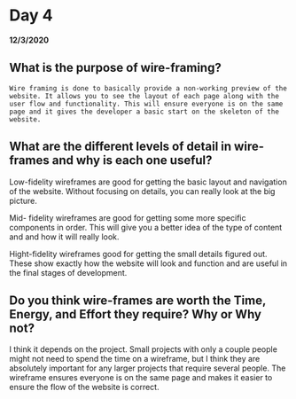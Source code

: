 # Day 4
__12/3/2020__

## What is the purpose of wire-framing?
    Wire framing is done to basically provide a non-working preview of the website. It allows you to see the layout of each page along with the user flow and functionality. This will ensure everyone is on the same page and it gives the developer a basic start on the skeleton of the website.

## What are the different levels of detail in wire-frames and why is each one useful?

Low-fidelity wireframes are good for getting the basic layout and navigation of the website. Without focusing on details, you can really look at the big picture.

Mid- fidelity wireframes are good for getting some more specific components in order. This will give you a better idea of the type of content and and how it will really look.

Hight-fidelity wireframes good for getting the small details figured out. These show exactly how the website will look and function and are useful in the final stages of development.

## Do you think wire-frames are worth the Time, Energy, and Effort they require? Why or Why not?

I think it depends on the project. Small projects with only a couple people might not need to spend the time on a wireframe, but I think they are absolutely important for any larger projects that require several people. The wireframe ensures everyone is on the same page and makes it easier to ensure the flow of the website is correct.